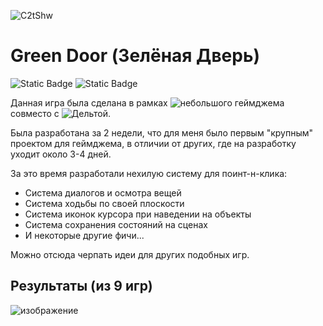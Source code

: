 ![C2tShw](https://github.com/user-attachments/assets/befb17b8-162a-41c4-b1b4-b7739e7c417d)

# Green Door (Зелёная Дверь)
![Static Badge](https://img.shields.io/badge/Stack-Unity_%2B_%D0%A1%23-green?color=34C924)
![Static Badge](https://img.shields.io/badge/December_2023,_January_2024-8A2BE2)

Данная игра была сделана в рамках ![небольшого геймджема](https://itch.io/jam/game-jam-of-24th-year) совместо с ![Дельтой](https://github.com/SergeyFeduk).

Была разработана за 2 недели, что для меня было первым "крупным" проектом для геймджема, в отличии от других, где на разработку уходит около 3-4 дней.<br>

За это время разработали нехилую систему для поинт-н-клика: 
* Система диалогов и осмотра вещей
* Система ходьбы по своей плоскости
* Система иконок курсора при наведении на объекты
* Система сохранения состояний на сценах
* И некоторые другие фичи...

Можно отсюда черпать идеи для других подобных игр.<br>

## Результаты (из 9 игр)
![изображение](https://github.com/user-attachments/assets/c18d4882-9bf1-4602-a854-42ad9d8e90f0)

